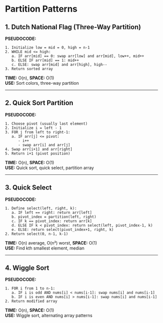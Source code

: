 # Partition Patterns

## 1. Dutch National Flag (Three-Way Partition)

**PSEUDOCODE:**
```
1. Initialize low = mid = 0, high = n-1
2. WHILE mid <= high:
   a. IF arr[mid] == 0: swap arr[low] and arr[mid], low++, mid++
   b. ELSE IF arr[mid] == 1: mid++
   c. ELSE: swap arr[mid] and arr[high], high--
3. Return sorted array
```

**TIME:** O(n), **SPACE:** O(1)  
**USE:** Sort colors, three-way partition

---

## 2. Quick Sort Partition

**PSEUDOCODE:**
```
1. Choose pivot (usually last element)
2. Initialize i = left - 1
3. FOR j from left to right-1:
   a. IF arr[j] <= pivot:
      - i++
      - swap arr[i] and arr[j]
4. Swap arr[i+1] and arr[right]
5. Return i+1 (pivot position)
```

**TIME:** O(n), **SPACE:** O(1)  
**USE:** Quick sort, quick select, partition array

---

## 3. Quick Select

**PSEUDOCODE:**
```
1. Define select(left, right, k):
   a. IF left == right: return arr[left]
   b. pivot_index = partition(left, right)
   c. IF k == pivot_index: return arr[k]
   d. ELSE IF k < pivot_index: return select(left, pivot_index-1, k)
   e. ELSE: return select(pivot_index+1, right, k)
2. Return select(0, n-1, k-1)
```

**TIME:** O(n) average, O(n²) worst, **SPACE:** O(1)  
**USE:** Find kth smallest element, median

---

## 4. Wiggle Sort

**PSEUDOCODE:**
```
1. FOR i from 1 to n-1:
   a. IF i is odd AND nums[i] < nums[i-1]: swap nums[i] and nums[i-1]
   b. IF i is even AND nums[i] > nums[i-1]: swap nums[i] and nums[i-1]
2. Return modified array
```

**TIME:** O(n), **SPACE:** O(1)  
**USE:** Wiggle sort, alternating array patterns 
